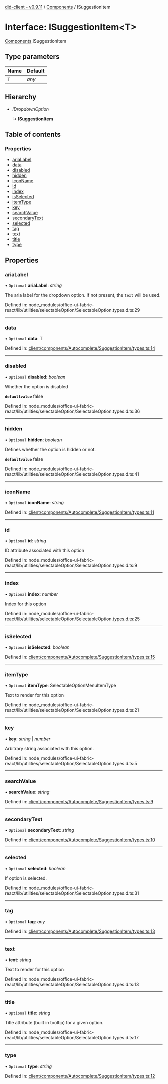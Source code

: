 [did-client - v0.9.11](../README.md) / [Components](../modules/components.md) / ISuggestionItem

# Interface: ISuggestionItem<T\>

[Components](../modules/components.md).ISuggestionItem

## Type parameters

Name | Default |
:------ | :------ |
`T` | *any* |

## Hierarchy

* *IDropdownOption*

  ↳ **ISuggestionItem**

## Table of contents

### Properties

- [ariaLabel](components.isuggestionitem.md#arialabel)
- [data](components.isuggestionitem.md#data)
- [disabled](components.isuggestionitem.md#disabled)
- [hidden](components.isuggestionitem.md#hidden)
- [iconName](components.isuggestionitem.md#iconname)
- [id](components.isuggestionitem.md#id)
- [index](components.isuggestionitem.md#index)
- [isSelected](components.isuggestionitem.md#isselected)
- [itemType](components.isuggestionitem.md#itemtype)
- [key](components.isuggestionitem.md#key)
- [searchValue](components.isuggestionitem.md#searchvalue)
- [secondaryText](components.isuggestionitem.md#secondarytext)
- [selected](components.isuggestionitem.md#selected)
- [tag](components.isuggestionitem.md#tag)
- [text](components.isuggestionitem.md#text)
- [title](components.isuggestionitem.md#title)
- [type](components.isuggestionitem.md#type)

## Properties

### ariaLabel

• `Optional` **ariaLabel**: *string*

The aria label for the dropdown option. If not present, the `text` will be used.

Defined in: node_modules/office-ui-fabric-react/lib/utilities/selectableOption/SelectableOption.types.d.ts:29

___

### data

• `Optional` **data**: T

Defined in: [client/components/Autocomplete/SuggestionItem/types.ts:14](https://github.com/Puzzlepart/did/blob/dev/client/components/Autocomplete/SuggestionItem/types.ts#L14)

___

### disabled

• `Optional` **disabled**: *boolean*

Whether the option is disabled

**`defaultvalue`** false

Defined in: node_modules/office-ui-fabric-react/lib/utilities/selectableOption/SelectableOption.types.d.ts:36

___

### hidden

• `Optional` **hidden**: *boolean*

Defines whether the option is hidden or not.

**`defaultvalue`** false

Defined in: node_modules/office-ui-fabric-react/lib/utilities/selectableOption/SelectableOption.types.d.ts:41

___

### iconName

• `Optional` **iconName**: *string*

Defined in: [client/components/Autocomplete/SuggestionItem/types.ts:11](https://github.com/Puzzlepart/did/blob/dev/client/components/Autocomplete/SuggestionItem/types.ts#L11)

___

### id

• `Optional` **id**: *string*

ID attribute associated with this option

Defined in: node_modules/office-ui-fabric-react/lib/utilities/selectableOption/SelectableOption.types.d.ts:9

___

### index

• `Optional` **index**: *number*

Index for this option

Defined in: node_modules/office-ui-fabric-react/lib/utilities/selectableOption/SelectableOption.types.d.ts:25

___

### isSelected

• `Optional` **isSelected**: *boolean*

Defined in: [client/components/Autocomplete/SuggestionItem/types.ts:15](https://github.com/Puzzlepart/did/blob/dev/client/components/Autocomplete/SuggestionItem/types.ts#L15)

___

### itemType

• `Optional` **itemType**: SelectableOptionMenuItemType

Text to render for this option

Defined in: node_modules/office-ui-fabric-react/lib/utilities/selectableOption/SelectableOption.types.d.ts:21

___

### key

• **key**: *string* \| *number*

Arbitrary string associated with this option.

Defined in: node_modules/office-ui-fabric-react/lib/utilities/selectableOption/SelectableOption.types.d.ts:5

___

### searchValue

• **searchValue**: *string*

Defined in: [client/components/Autocomplete/SuggestionItem/types.ts:9](https://github.com/Puzzlepart/did/blob/dev/client/components/Autocomplete/SuggestionItem/types.ts#L9)

___

### secondaryText

• `Optional` **secondaryText**: *string*

Defined in: [client/components/Autocomplete/SuggestionItem/types.ts:10](https://github.com/Puzzlepart/did/blob/dev/client/components/Autocomplete/SuggestionItem/types.ts#L10)

___

### selected

• `Optional` **selected**: *boolean*

If option is selected.

Defined in: node_modules/office-ui-fabric-react/lib/utilities/selectableOption/SelectableOption.types.d.ts:31

___

### tag

• `Optional` **tag**: *any*

Defined in: [client/components/Autocomplete/SuggestionItem/types.ts:13](https://github.com/Puzzlepart/did/blob/dev/client/components/Autocomplete/SuggestionItem/types.ts#L13)

___

### text

• **text**: *string*

Text to render for this option

Defined in: node_modules/office-ui-fabric-react/lib/utilities/selectableOption/SelectableOption.types.d.ts:13

___

### title

• `Optional` **title**: *string*

Title attribute (built in tooltip) for a given option.

Defined in: node_modules/office-ui-fabric-react/lib/utilities/selectableOption/SelectableOption.types.d.ts:17

___

### type

• `Optional` **type**: *string*

Defined in: [client/components/Autocomplete/SuggestionItem/types.ts:12](https://github.com/Puzzlepart/did/blob/dev/client/components/Autocomplete/SuggestionItem/types.ts#L12)
